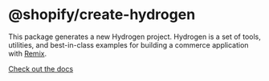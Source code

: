 # @shopify/create-hydrogen

This package generates a new Hydrogen project. Hydrogen is a set of tools, utilities, and best-in-class examples for building a commerce application with [Remix](https://wwww.remix.run).

[Check out the docs](https://shopify.dev/custom-storefronts/hydrogen)
